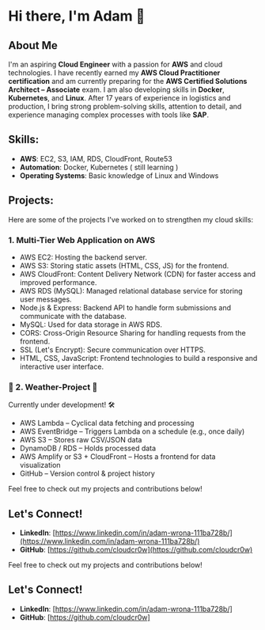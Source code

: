 # Hi there, I'm Adam 👋

## About Me
I'm an aspiring **Cloud Engineer** with a passion for **AWS** and cloud technologies. I have recently earned my **AWS Cloud Practitioner certification** and am currently preparing for the **AWS Certified Solutions Architect – Associate** exam. I am also developing skills in **Docker**, **Kubernetes**, and **Linux**. After 17 years of experience in logistics and production, I bring strong problem-solving skills, attention to detail, and experience managing complex processes with tools like **SAP**.

## Skills:
- **AWS**: EC2, S3, IAM, RDS, CloudFront, Route53
- **Automation**: Docker, Kubernetes ( still learning )
- **Operating Systems**: Basic knowledge of Linux and Windows

## Projects:
Here are some of the projects I've worked on to strengthen my cloud skills:

### 1. Multi-Tier Web Application on AWS 
- AWS EC2: Hosting the backend server.
- AWS S3: Storing static assets (HTML, CSS, JS) for the frontend.
- AWS CloudFront: Content Delivery Network (CDN) for faster access and improved performance.
- AWS RDS (MySQL): Managed relational database service for storing user messages.
- Node.js & Express: Backend API to handle form submissions and communicate with the database.
- MySQL: Used for data storage in AWS RDS.
- CORS: Cross-Origin Resource Sharing for handling requests from the frontend.
- SSL (Let's Encrypt): Secure communication over HTTPS.
- HTML, CSS, JavaScript: Frontend technologies to build a responsive and interactive user interface.


### :construction: 2. Weather-Project :construction:
Currently under development! :hammer_and_wrench: 
- AWS Lambda – Cyclical data fetching and processing
- AWS EventBridge – Triggers Lambda on a schedule (e.g., once daily)
- AWS S3 – Stores raw CSV/JSON data
- DynamoDB / RDS – Holds processed data
- AWS Amplify or S3 + CloudFront – Hosts a frontend for data visualization
- GitHub – Version control & project history


Feel free to check out my projects and contributions below!

## Let's Connect!
- **LinkedIn**: [https://www.linkedin.com/in/adam-wrona-111ba728b/](https://www.linkedin.com/in/adam-wrona-111ba728b/)  
- **GitHub**: [https://github.com/cloudcr0w](https://github.com/cloudcr0w)



Feel free to check out my projects and contributions below!

## Let's Connect!
- **LinkedIn**: [https://www.linkedin.com/in/adam-wrona-111ba728b/]
- **GitHub**: [https://github.com/cloudcr0w]
